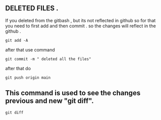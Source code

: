 ## DELETED FILES .
If you deleted from the gitbash , but its not reflected in github so for that you need to first add and then commit . 
so the changes will reflect in the github .
````
git add -A 
````

after that use command 

````
git commit -m " deleted all the files"
````
after that do 

````
git push origin main
````
## This command is used to see the changes previous and new "git diff".

````
git diff
````
